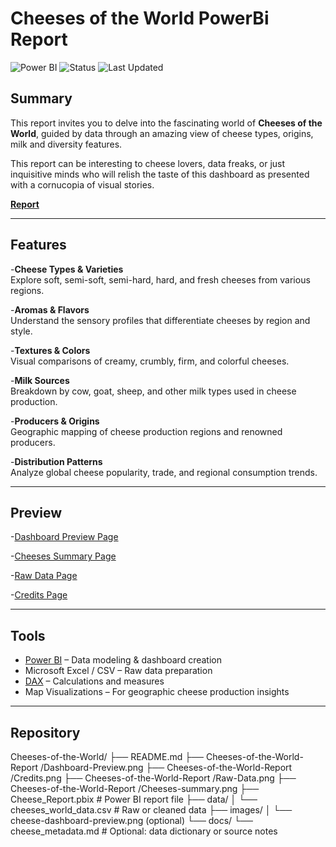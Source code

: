 # Cheeses of the World PowerBi Report

![Power BI](https://img.shields.io/badge/Powered_by-PowerBI-blue)
![Status](https://img.shields.io/badge/status-Complete-brightgreen)
![Last Updated](https://img.shields.io/badge/last%20updated-July%202025-blue)

## Summary

This report invites you to delve into the fascinating world of **Cheeses of the World**, guided by data through an amazing view of cheese types, origins, milk and diversity features. 

This report can be interesting to cheese lovers, data freaks, or just inquisitive minds who will relish the taste of this dashboard as presented with a cornucopia of visual stories.

[**Report**](https://app.powerbi.com/view?r=eyJrIjoiNzI2OGIxYjItN2FiMy00ZTU0LWJmYWEtNWJjMTYyYThjYTQ5IiwidCI6IjdkZjczZTQwLWRlNzktNDk1MC1iYWQzLTkwODkwNTA3ZTM5OCIsImMiOjJ9)

---

## Features

-**Cheese Types & Varieties**  
  Explore soft, semi-soft, semi-hard, hard, and fresh cheeses from various regions.

-**Aromas & Flavors**  
  Understand the sensory profiles that differentiate cheeses by region and style.

-**Textures & Colors**  
  Visual comparisons of creamy, crumbly, firm, and colorful cheeses.

-**Milk Sources**  
  Breakdown by cow, goat, sheep, and other milk types used in cheese production.

-**Producers & Origins**  
  Geographic mapping of cheese production regions and renowned producers.

-**Distribution Patterns**  
  Analyze global cheese popularity, trade, and regional consumption trends.

---

## Preview

-[Dashboard Preview Page](https://github.com/javxks1/Cheeses-of-the-World-Report/blob/main/Dashboard-Preview.png)

-[Cheeses Summary Page](https://github.com/javxks1/Cheeses-of-the-World-Report/blob/main/Cheeses-summary.png)

-[Raw Data Page](https://github.com/javxks1/Cheeses-of-the-World-Report/blob/main/Raw-Data.png)

-[Credits Page](https://github.com/javxks1/Cheeses-of-the-World-Report/blob/main/Credits.png)

---

## Tools

- [Power BI](https://powerbi.microsoft.com/) – Data modeling & dashboard creation  
- Microsoft Excel / CSV – Raw data preparation  
- [DAX](https://learn.microsoft.com/en-us/dax/) – Calculations and measures  
- Map Visualizations – For geographic cheese production insights

---

##  Repository 
Cheeses-of-the-World/
├── README.md
├── Cheeses-of-the-World-Report
/Dashboard-Preview.png
├── Cheeses-of-the-World-Report
/Credits.png
├── Cheeses-of-the-World-Report
/Raw-Data.png
├── Cheeses-of-the-World-Report
/Cheeses-summary.png
├── Cheese_Report.pbix # Power BI report file
├── data/
│ └── cheeses_world_data.csv # Raw or cleaned data
├── images/
│ └── cheese-dashboard-preview.png (optional)
└── docs/
└── cheese_metadata.md # Optional: data dictionary or source notes
